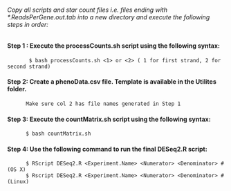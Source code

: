 ###### Copy all scripts and star count files i.e. files ending with *.ReadsPerGene.out.tab into a new directory and execute the following steps in order:

  #### Step 1 : Execute the processCounts.sh script using the following syntax:
           $ bash processCounts.sh <1> or <2> ( 1 for first strand, 2 for second strand)
           
  #### Step 2: Create a phenoData.csv file. Template is available in the Utilites folder.
          Make sure col 2 has file names generated in Step 1
  
  #### Step 3: Execute the countMatrix.sh script using the following syntax:
          $ bash countMatrix.sh
          
  #### Step 4: Use the following command to run the final DESeq2.R script:
          $ RScript DESeq2.R <Experiment.Name> <Numerator> <Denominator> # (OS X)
          $ Rscript DESeq2.R <Experiment.Name> <Numerator> <Denominator> # (Linux)
          
          
  
           
           
